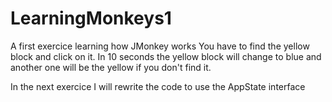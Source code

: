 LearningMonkeys1
================
A first exercice learning how JMonkey works
You have to find the yellow block and click on it.
In 10 seconds the yellow block will change to blue and another one will be the yellow if you don't find it.

In the next exercice I will rewrite the code to use the AppState interface 